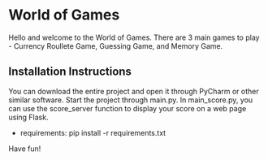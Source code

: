 # World of Games

Hello and welcome to the World of Games.
There are 3 main games to play - Currency Roullete Game, Guessing Game, and Memory Game.

## Installation Instructions

You can download the entire project and open it through PyCharm or other similar software.
Start the project through main.py.
In main_score.py, you can use the score_server function to display your score on a web page using Flask.

* requirements: pip install -r requirements.txt

Have fun!
